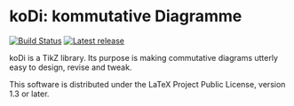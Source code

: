 # koDi:  kommutative Diagramme

[![Build Status](https://travis-ci.org/paolobrasolin/kodi.svg?branch=master)](https://travis-ci.org/paolobrasolin/kodi)
[![Latest release](https://img.shields.io/badge/release-unreleased-red.svg)](https://img.shields.io/badge/release-unreleased-red.svg)

  koDi is a TikZ library.  Its
purpose is  making commutative
diagrams   utterly   easy   to
design, revise and tweak.

  This software is distributed
under the LaTeX Project Public
License, version 1.3 or later.

